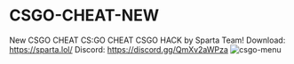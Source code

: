# CSGO-CHEAT-NEW
New CSGO CHEAT CS:GO CHEAT CSGO HACK by Sparta Team!
Download: https://sparta.lol/
Discord: https://discord.gg/QmXv2aWPza
![csgo-menu](https://user-images.githubusercontent.com/111900464/187480851-605feca0-ed2f-4d88-83d8-c68aa8c11636.png)

